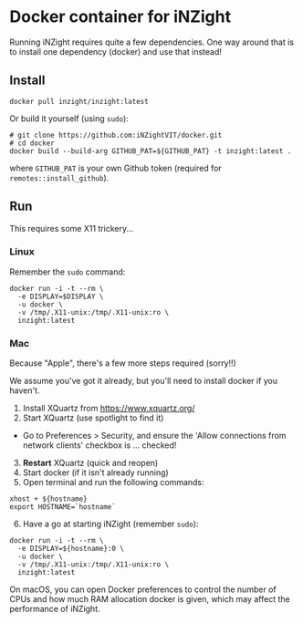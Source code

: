 # Docker container for iNZight

Running iNZight requires quite a few dependencies. One way around that is to install one dependency (docker) and use that instead!

## Install

```
docker pull inzight/inzight:latest
```

Or build it yourself (using `sudo`):
```
# git clone https://github.com:iNZightVIT/docker.git
# cd docker
docker build --build-arg GITHUB_PAT=${GITHUB_PAT} -t inzight:latest .
```
where `GITHUB_PAT` is your own Github token (required for `remotes::install_github`).

## Run

This requires some X11 trickery...

### Linux

Remember the `sudo` command:
```
docker run -i -t --rm \
  -e DISPLAY=$DISPLAY \
  -u docker \
  -v /tmp/.X11-unix:/tmp/.X11-unix:ro \
  inzight:latest
```

### Mac 

Because "Apple", there's a few more steps required (sorry!!)

We assume you've got it already, but you'll need to install docker if you haven't.

1. Install XQuartz from https://www.xquartz.org/
2. Start XQuartz (use spotlight to find it)
  - Go to Preferences > Security, and ensure the 'Allow connections from network clients' checkbox is ... checked!
3. **Restart** XQuartz (quick and reopen)
4. Start docker (if it isn't already running)
5. Open terminal and run the following commands:
```
xhost + ${hostname}
export HOSTNAME=`hostname`
```
6. Have a go at starting iNZight (remember `sudo`):
```
docker run -i -t --rm \
  -e DISPLAY=${hostname}:0 \
  -u docker \
  -v /tmp/.X11-unix:/tmp/.X11-unix:ro \
  inzight:latest
```

On macOS, you can open Docker preferences to control the number of CPUs and how much RAM allocation docker is given, which may affect the performance of iNZight.
